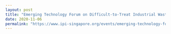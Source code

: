 ```yaml
---
layout: post
title: "Emerging Technology Forum on Difficult-to-Treat Industrial Wastewater<br>Webinar"
date: 2020-11-06
permalink: "https://www.ipi-singapore.org/events/emerging-technology-forum-difficult-treat-industrial-wastewater"
---
```

